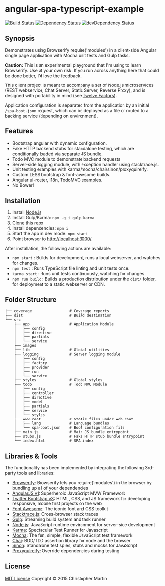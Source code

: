 # angular-spa-typescript-example

[![Build Status](https://travis-ci.org/cgmartin/angular-spa-browserify-example.svg?branch=master)](https://travis-ci.org/cgmartin/angular-spa-browserify-example)
[![Dependency Status](https://david-dm.org/cgmartin/angular-spa-browserify-example.svg)](https://david-dm.org/cgmartin/angular-spa-browserify-example)
[![devDependency Status](https://david-dm.org/cgmartin/angular-spa-browserify-example/dev-status.svg)](https://david-dm.org/cgmartin/angular-spa-browserify-example#info=devDependencies)

## Synopsis

Demonstrates using Browserify require('modules') in a client-side Angular single page application with Mocha unit tests and Gulp tasks.

**Caution:** This is an experimental playground that I'm using to learn Browserify. Use at your own risk.
If you run across anything here that could be done better, I'd love the feedback.

This client project is meant to accompany a set of Node.js microservices (REST webservice, Chat Server, Static Server, Reverse Proxy),
and is designed with portability in mind (see [Twelve Factors](http://12factor.net/)).

Application configuration is separated from the application by an initial `/spa-boot.json` request, which can be
deployed as a file or routed to a backing service (depending on environment).

## Features

* Bootstrap angular with dynamic configuration.
* Fake HTTP backend stubs for standalone testing, which are conditionally loaded via separate JS bundle.
* Todo MVC module to demonstrate backend requests
* Server-side logging module, with exception handler using stacktrace.js.
* Unit testing examples with karma/mocha/chai/sinon/proxyquireify.
* Custom LESS bootstrap & font-awesome builds.
* Angular ui-router, I18n, TodoMVC examples.
* No Bower!

## Installation

1. Install [Node.js](https://nodejs.org/download/)
1. Install Gulp/Karma: `npm -g i gulp karma`
1. Clone this repo
1. Install dependencies: `npm i`
1. Start the app in dev mode: `npm start`
1. Point browser to <http://localhost:3000/>

After installation, the following actions are available:

* `npm start` : Builds for development, runs a local webserver, and watches for changes.
* `npm test` : Runs TypeScript file linting and unit tests once.
* `karma start` : Runs unit tests continuously, watching for changes.
* `npm run build` : Builds a production distribution under the `dist/` folder, for deployment to a static webserver or CDN.

## Folder Structure

```
├── coverage                 # Coverage reports
├── dist                     # Build destination
└── src
    ├── app                  # Application Module
    │   ├── config
    │   ├── directive
    │   ├── partials
    │   └── service
    ├── images
    ├── lib                  # Global utilities
    ├── logging              # Server logging module
    │   ├── config
    │   ├── factory
    │   ├── provider
    │   ├── run
    │   └── service
    ├── styles               # Global styles
    ├── todo                 # Todo MVC Module
    │   ├── config
    │   ├── controller
    │   ├── directive
    │   ├── model
    │   ├── partials
    │   ├── service
    │   └── styles
    ├── www-root             # Static files under web root
    │   ├── lang             # Language bundles
    │   └── spa-boot.json    # Boot configuration file
    ├── main.js              # Main JS bundle entrypoint
    ├── stubs.js             # Fake HTTP stub bundle entrypoint
    └── index.html           # SPA index
```

## Libraries & Tools

The functionality has been implemented by integrating the following 3rd-party tools and libraries:

 - [Browserify](http://browserify.org/): Browserify lets you require('modules') in the browser by bundling up all of your dependencies
 - [AngularJS v1](http://angularjs.org/): Superheroic JavaScript MVW Framework
 - [Twitter Bootstrap v3](http://getbootstrap.com/): HTML, CSS, and JS framework for developing responsive, mobile first projects on the web
 - [Font Awesome](http://fontawesome.io/): The iconic font and CSS toolkit
 - [Stacktrace.js](http://www.stacktracejs.com/): Cross-browser stack traces
 - [Gulp](http://gulpjs.com/): Streaming build system and task runner
 - [Node.js](http://nodejs.org/api/): JavaScript runtime environment for server-side development
 - [Karma](http://karma-runner.github.io/): Spectacular Test Runner for Javascript
 - [Mocha](http://mochajs.org/): The fun, simple, flexible JavaScript test framework
 - [Chai](http://chaijs.com/): BDD/TDD assertion library for node and the browser
 - [Sinon](http://sinonjs.org/): Standalone test spies, stubs and mocks for JavaScript
 - [Proxyquireify](https://github.com/thlorenz/proxyquireify): Override dependencies during testing

## License

[MIT License](http://cgm.mit-license.org/)  Copyright © 2015 Christopher Martin
